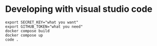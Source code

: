 # Developing with visual studio code

```
export SECRET_KEY="what you want"
export GITHUB_TOKEN="what you need"
docker compose build
docker compose up
code .
```